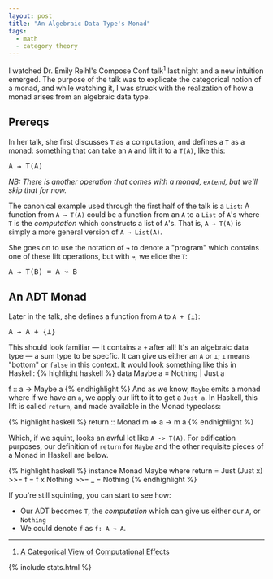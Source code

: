 ```yaml
---
layout: post
title: "An Algebraic Data Type's Monad"
tags:
  - math
  - category theory
---
```


I watched Dr. Emily Reihl's Compose Conf talk<sup>1</sup> last night and a new intuition emerged.  The purpose of the talk was to explicate the categorical notion of a monad, and while watching it, I was struck with the realization of how a monad arises from an algebraic data type.

## Prereqs

In her talk, she first discusses `T` as a computation, and defines a `T` as a monad: something that can take an `A` and lift it to a `T(A)`, like this:

<pre>
A &rarr; T(A)
</pre>

_NB: There is another operation that comes with a monad, `extend`, but we'll skip that for now._

The canonical example used through the first half of the talk is a `List`: A function from <code>A &rarr; T(A)</code> could be a function from an `A` to a `List` of `A`'s where `T` is the _computation_ which constructs a list of `A`'s. That is, <code>A &rarr; T(A)</code> is simply a more general version of <code>A &rarr; List(A)</code>.

She goes on to use the notation of <code>&#8605;</code> to denote a "program" which contains one of these lift operations, but with <code>&#8605;</code>, we elide the `T`:
<pre>
A &rarr; T(B) = A &#8605; B
</pre>

## An ADT Monad

Later in the talk, she defines a function from `A` to <code>A + {&#8869;}</code>:
<pre>
A &rarr; A + {&#8869;}
</pre>
This should look familiar — it contains a `+` after all! It's an algebraic data type — a sum type to be specfic. It can give us either an `A` or <code>&#8869;</code>; <code>&#8869;</code> means "bottom" or `false` in this context.  It would look something like this in Haskell:
{% highlight haskell %}
data Maybe a = Nothing | Just a

f :: a -> Maybe a
{% endhighlight %}
And as we know, `Maybe` emits a monad where if we have an `a`, we apply our lift to it to get a `Just a`. In Haskell, this lift is called `return`, and made available in the Monad typeclass:

{% highlight haskell %}
return :: Monad m => a -> m a
{% endhighlight %}

Which, if we squint, looks an awful lot like `A -> T(A)`.  For edification purposes, our definition of `return` for `Maybe` and the other requisite pieces of a Monad in Haskell are below.

{% highlight haskell %}
instance Monad Maybe where
  return = Just
  (Just x) >>= f = f x
  Nothing >>= _ = Nothing
{% endhighlight %}

If you're still squinting, you can start to see how:

* Our ADT becomes `T`, the _computation_ which can give us either our `A`, or `Nothing`
* We could denote `f` as <code>f: A &#8605; A</code>.

---
1. [A Categorical View of Computational Effects](https://www.youtube.com/watch?v=6t6bsWVOIzs)

{% include stats.html %}
